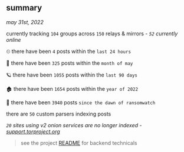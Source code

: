 
## summary
_may 31st, 2022_

currently tracking `104` groups across `150` relays & mirrors - _`52` currently online_

⏲ there have been `4` posts within the `last 24 hours`

🦈 there have been `325` posts within the `month of may`

🪐 there have been `1055` posts within the `last 90 days`

🏚 there have been `1654` posts within the `year of 2022`

🦕 there have been `3940` posts `since the dawn of ransomwatch`

there are `50` custom parsers indexing posts

_`20` sites using v2 onion services are no longer indexed - [support.torproject.org](https://support.torproject.org/onionservices/v2-deprecation/)_

> see the project [README](https://github.com/joshhighet/ransomwatch#ransomwatch--) for backend technicals

